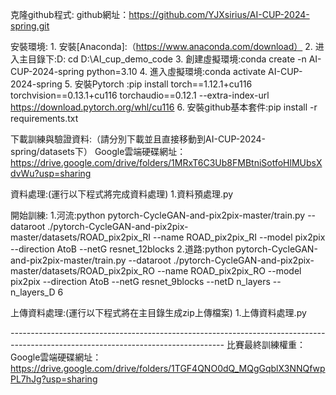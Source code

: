 克隆github程式:
    github網址：https://github.com/YJXsirius/AI-CUP-2024-spring.git


安裝環境:
    1. 安裝[Anaconda]:（https://www.anaconda.com/download）
    2. 进入主目錄下:D:
                   cd D:\AI_cup_demo_code
    3. 創建虛擬環境:conda create -n AI-CUP-2024-spring python=3.10
    4. 進入虛擬環境:conda activate AI-CUP-2024-spring
    5. 安裝Pytorch :pip install torch==1.12.1+cu116 torchvision==0.13.1+cu116 torchaudio==0.12.1 --extra-index-url https://download.pytorch.org/whl/cu116
    6. 安裝github基本套件:pip install -r requirements.txt


下載訓練與驗證資料:（請分別下載並且直接移動到AI-CUP-2024-spring/datasets下）
    Google雲端硬碟網址：https://drive.google.com/drive/folders/1MRxT6C3Ub8FMBtniSotfoHlMUbsXdvWu?usp=sharing


資料處理:(運行以下程式將完成資料處理)
    1.資料預處理.py


開始訓練:
    1.河流:python pytorch-CycleGAN-and-pix2pix-master/train.py --dataroot ./pytorch-CycleGAN-and-pix2pix-master/datasets/ROAD_pix2pix_RI --name ROAD_pix2pix_RI --model pix2pix --direction AtoB --netG resnet_12blocks
    2.道路:python pytorch-CycleGAN-and-pix2pix-master/train.py --dataroot ./pytorch-CycleGAN-and-pix2pix-master/datasets/ROAD_pix2pix_RO --name ROAD_pix2pix_RO --model pix2pix --direction AtoB --netG resnet_9blocks --netD n_layers --n_layers_D 6


上傳資料處理:(運行以下程式將在主目錄生成zip上傳檔案)
    1.上傳資料處理.py










*-----------------------------------------------------------------------------------------------------------------------------------*
比賽最終訓練權重：
    Google雲端硬碟網址：https://drive.google.com/drive/folders/1TGF4QNO0dQ_MQgGqblX3NNQfwpPL7hJg?usp=sharing
